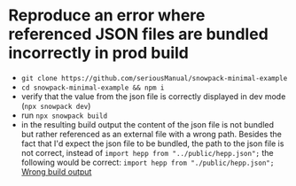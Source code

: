 # Reproduce an error where referenced JSON files are bundled incorrectly in prod build

* `git clone https://github.com/seriousManual/snowpack-minimal-example`
* `cd snowpack-minimal-example && npm i`
* verify that the value from the json file is correctly displayed in dev mode (`npx snowpack dev`)
* run `npx snowpack build`
* in the resulting build output the content of the json file is not bundled but rather referenced as an external file with a wrong path. 
  Besides the fact that I'd expect the json file to be bundled, the path to the json file is not correct, instead of `import hepp from "../public/hepp.json";` the following would be correct: `import hepp from "./public/hepp.json";`
  [Wrong build output](/build/index.js)
